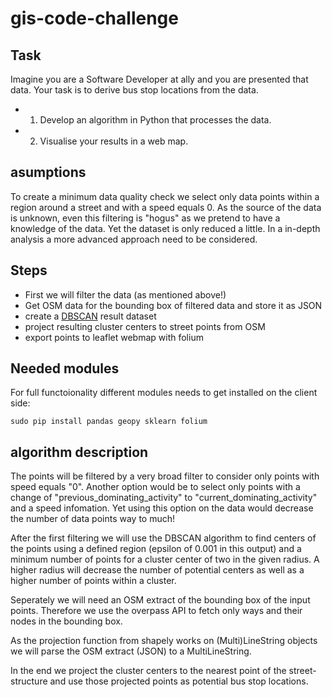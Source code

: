 # gis-code-challenge

## Task
Imagine you are a Software Developer at ally and you are presented that data. Your task is to derive bus stop locations from the data.

* 1. Develop an algorithm in Python that processes the data.
* 2. Visualise your results in a web map.

## asumptions
To create a minimum data quality check we select only data points within a region around a street and with a speed equals 0. As the source of the data is unknown, even this filtering is "hogus" as we pretend to have a knowledge of the data. Yet the dataset is only reduced a little. In a in-depth analysis a more advanced approach need to be considered.

## Steps 
* First we will filter the data (as mentioned above!) 
* Get OSM data for the bounding box of filtered data and store it as JSON 
* create a [DBSCAN](http://scikit-learn.org/stable/modules/generated/sklearn.cluster.DBSCAN.html) result dataset 
* project resulting cluster centers to street points from OSM
* export points to leaflet webmap with folium

## Needed modules
For full functoionality different modules needs to get installed on the client side:
```
sudo pip install pandas geopy sklearn folium
```
## algorithm description
The points will be filtered by a very broad filter to consider only points with speed equals "0". Another option would be to select only points with a change of "previous_dominating_activity" to "current_dominating_activity" and a speed infomation. Yet using this option on the data would decrease the number of data points way to much!

After the first filtering we will use the DBSCAN algorithm to find centers of the points using a defined region (epsilon of 0.001 in this output) and a minimum number of points for a cluster center of two in the given radius. A higher radius will decrease the number of potential centers as well as a higher number of points within a cluster.

Seperately we will need an OSM extract of the bounding box of the input points. Therefore we use the overpass API to fetch only ways and their nodes in the bounding box.

As the projection function from shapely works on (Multi)LineString objects we will parse the OSM extract (JSON) to a MultiLineString. 

In the end we project the cluster centers to the nearest point of the street-structure and use those projected points as potential bus stop locations.



